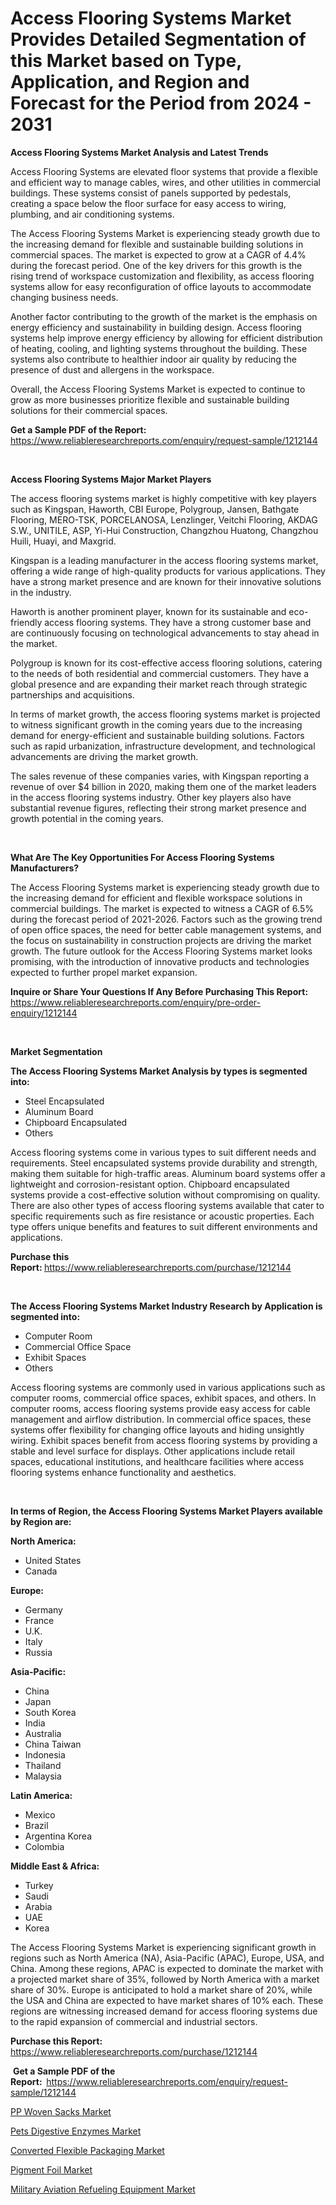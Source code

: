 <p><h1>Access Flooring Systems Market Provides Detailed Segmentation of this Market based on Type, Application, and Region and Forecast for the Period from 2024 - 2031</h1></p><p><strong>Access Flooring Systems Market Analysis and Latest Trends</strong></p>
<p><p>Access Flooring Systems are elevated floor systems that provide a flexible and efficient way to manage cables, wires, and other utilities in commercial buildings. These systems consist of panels supported by pedestals, creating a space below the floor surface for easy access to wiring, plumbing, and air conditioning systems.</p><p>The Access Flooring Systems Market is experiencing steady growth due to the increasing demand for flexible and sustainable building solutions in commercial spaces. The market is expected to grow at a CAGR of 4.4% during the forecast period. One of the key drivers for this growth is the rising trend of workspace customization and flexibility, as access flooring systems allow for easy reconfiguration of office layouts to accommodate changing business needs.</p><p>Another factor contributing to the growth of the market is the emphasis on energy efficiency and sustainability in building design. Access flooring systems help improve energy efficiency by allowing for efficient distribution of heating, cooling, and lighting systems throughout the building. These systems also contribute to healthier indoor air quality by reducing the presence of dust and allergens in the workspace.</p><p>Overall, the Access Flooring Systems Market is expected to continue to grow as more businesses prioritize flexible and sustainable building solutions for their commercial spaces.</p></p>
<p><strong>Get a Sample PDF of the Report:&nbsp;</strong> <a href="https://www.reliableresearchreports.com/enquiry/request-sample/1212144">https://www.reliableresearchreports.com/enquiry/request-sample/1212144</a></p>
<p>&nbsp;</p>
<p><strong>Access Flooring Systems Major Market Players</strong></p>
<p><p>The access flooring systems market is highly competitive with key players such as Kingspan, Haworth, CBI Europe, Polygroup, Jansen, Bathgate Flooring, MERO-TSK, PORCELANOSA, Lenzlinger, Veitchi Flooring, AKDAG S.W., UNITILE, ASP, Yi-Hui Construction, Changzhou Huatong, Changzhou Huili, Huayi, and Maxgrid.</p><p>Kingspan is a leading manufacturer in the access flooring systems market, offering a wide range of high-quality products for various applications. They have a strong market presence and are known for their innovative solutions in the industry.</p><p>Haworth is another prominent player, known for its sustainable and eco-friendly access flooring systems. They have a strong customer base and are continuously focusing on technological advancements to stay ahead in the market.</p><p>Polygroup is known for its cost-effective access flooring solutions, catering to the needs of both residential and commercial customers. They have a global presence and are expanding their market reach through strategic partnerships and acquisitions.</p><p>In terms of market growth, the access flooring systems market is projected to witness significant growth in the coming years due to the increasing demand for energy-efficient and sustainable building solutions. Factors such as rapid urbanization, infrastructure development, and technological advancements are driving the market growth.</p><p>The sales revenue of these companies varies, with Kingspan reporting a revenue of over $4 billion in 2020, making them one of the market leaders in the access flooring systems industry. Other key players also have substantial revenue figures, reflecting their strong market presence and growth potential in the coming years.</p></p>
<p>&nbsp;</p>
<p><strong>What Are The Key Opportunities For Access Flooring Systems Manufacturers?</strong></p>
<p><p>The Access Flooring Systems market is experiencing steady growth due to the increasing demand for efficient and flexible workspace solutions in commercial buildings. The market is expected to witness a CAGR of 6.5% during the forecast period of 2021-2026. Factors such as the growing trend of open office spaces, the need for better cable management systems, and the focus on sustainability in construction projects are driving the market growth. The future outlook for the Access Flooring Systems market looks promising, with the introduction of innovative products and technologies expected to further propel market expansion.</p></p>
<p><strong>Inquire or Share Your Questions If Any Before Purchasing This Report:</strong> <a href="https://www.reliableresearchreports.com/enquiry/pre-order-enquiry/1212144">https://www.reliableresearchreports.com/enquiry/pre-order-enquiry/1212144</a></p>
<p>&nbsp;</p>
<p><strong>Market Segmentation</strong></p>
<p><strong>The Access Flooring Systems Market Analysis by types is segmented into:</strong></p>
<p><ul><li>Steel Encapsulated</li><li>Aluminum Board</li><li>Chipboard Encapsulated</li><li>Others</li></ul></p>
<p><p>Access flooring systems come in various types to suit different needs and requirements. Steel encapsulated systems provide durability and strength, making them suitable for high-traffic areas. Aluminum board systems offer a lightweight and corrosion-resistant option. Chipboard encapsulated systems provide a cost-effective solution without compromising on quality. There are also other types of access flooring systems available that cater to specific requirements such as fire resistance or acoustic properties. Each type offers unique benefits and features to suit different environments and applications.</p></p>
<p><strong>Purchase this Report:&nbsp;</strong><a href="https://www.reliableresearchreports.com/purchase/1212144">https://www.reliableresearchreports.com/purchase/1212144</a></p>
<p>&nbsp;</p>
<p><strong>The Access Flooring Systems Market Industry Research by Application is segmented into:</strong></p>
<p><ul><li>Computer Room</li><li>Commercial Office Space</li><li>Exhibit Spaces</li><li>Others</li></ul></p>
<p><p>Access flooring systems are commonly used in various applications such as computer rooms, commercial office spaces, exhibit spaces, and others. In computer rooms, access flooring systems provide easy access for cable management and airflow distribution. In commercial office spaces, these systems offer flexibility for changing office layouts and hiding unsightly wiring. Exhibit spaces benefit from access flooring systems by providing a stable and level surface for displays. Other applications include retail spaces, educational institutions, and healthcare facilities where access flooring systems enhance functionality and aesthetics.</p></p>
<p>&nbsp;</p>
<p><strong>In terms of Region, the Access Flooring Systems Market Players available by Region are:</strong></p>
<p>
    <p> <strong> North America: </strong>
        <ul>
            <li>United States</li>
            <li>Canada</li>
        </ul>
        </p> 
    <p> <strong> Europe: </strong>
        <ul>
            <li>Germany</li>
            <li>France</li>
            <li>U.K.</li>
            <li>Italy</li>
            <li>Russia</li>
        </ul>
        </p> 
    <p> <strong> Asia-Pacific: </strong>
        <ul>
            <li>China</li>
            <li>Japan</li>
            <li>South Korea</li>
            <li>India</li>
            <li>Australia</li>
            <li>China Taiwan</li>
            <li>Indonesia</li>
            <li>Thailand</li>
            <li>Malaysia</li>
        </ul>
        </p> 
    <p> <strong> Latin America: </strong>
        <ul>
            <li>Mexico</li>
            <li>Brazil</li>
            <li>Argentina Korea</li>
            <li>Colombia</li>
        </ul>
        </p> 
    <p> <strong> Middle East & Africa: </strong>
        <ul>
            <li>Turkey</li>
            <li>Saudi</li>
            <li>Arabia</li>
            <li>UAE</li>
            <li>Korea</li>
        </ul>
    </p>
    </p>
<p><p>The Access Flooring Systems Market is experiencing significant growth in regions such as North America (NA), Asia-Pacific (APAC), Europe, USA, and China. Among these regions, APAC is expected to dominate the market with a projected market share of 35%, followed by North America with a market share of 30%. Europe is anticipated to hold a market share of 20%, while the USA and China are expected to have market shares of 10% each. These regions are witnessing increased demand for access flooring systems due to the rapid expansion of commercial and industrial sectors.</p></p>
<p><strong>Purchase this Report: </strong><a href="https://www.reliableresearchreports.com/purchase/1212144">https://www.reliableresearchreports.com/purchase/1212144</a></p>
<p>&nbsp;<strong>Get a Sample PDF of the Report:&nbsp;&nbsp;</strong><a href="https://www.reliableresearchreports.com/enquiry/request-sample/1212144">https://www.reliableresearchreports.com/enquiry/request-sample/1212144</a></p>
<p><strong></strong></p>
<p><p><a href="https://medium.com/@leliajewess/pp-woven-sacks-nbsp-market-focuses-on-market-share-size-and-projected-forecast-till-2031-0cabc53a1556">PP Woven Sacks Market</a></p><p><a href="https://github.com/RichRobinson5/Market-Research-Report-List-3/blob/main/pets-digestive-enzymes-market.md">Pets Digestive Enzymes Market</a></p><p><a href="https://medium.com/@mariliehowe/converted-flexible-packaging-market-analysis-and-sze-forecasted-for-period-from-2024-to-2031-df08f49832c7">Converted Flexible Packaging Market</a></p><p><a href="https://medium.com/@mariliehowe/pigment-foil-market-competitive-analysis-market-trends-and-forecast-to-2031-dffef076be98">Pigment Foil Market</a></p><p><a href="https://github.com/gdfhhhj/Market-Research-Report-List-3/blob/main/military-aviation-refueling-equipment-market.md">Military Aviation Refueling Equipment Market</a></p></p>